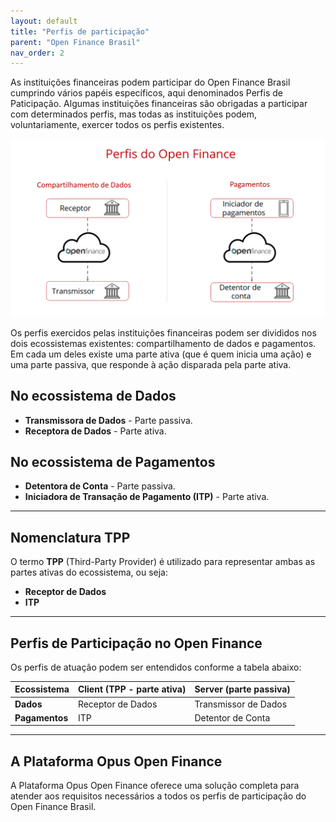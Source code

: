 ```yaml
---
layout: default
title: "Perfis de participação"
parent: "Open Finance Brasil"
nav_order: 2
---
```


As instituições financeiras podem participar do Open Finance Brasil cumprindo vários papéis específicos, aqui denominados Perfis de Paticipação. Algumas instituições financeiras são obrigadas a participar com determinados perfis, mas todas as instituições podem, voluntariamente, exercer todos os perfis existentes.

![Perfis do Open Finance][Imagem dos perfis de participação]

Os perfis exercidos pelas instituições financeiras podem ser divididos nos dois ecossistemas existentes: compartilhamento de dados e pagamentos. Em cada um deles existe uma parte ativa (que é quem inicia uma ação) e uma parte passiva, que responde à ação disparada pela parte ativa.

## No ecossistema de Dados

- **Transmissora de Dados** - Parte passiva.
- **Receptora de Dados** - Parte ativa.

## No ecossistema de Pagamentos

- **Detentora de Conta** - Parte passiva.
- **Iniciadora de Transação de Pagamento (ITP)** - Parte ativa.

---

## Nomenclatura TPP

O termo **TPP** (Third-Party Provider) é utilizado para representar ambas as partes ativas do ecossistema, ou seja:

- **Receptor de Dados**
- **ITP**

---

## Perfis de Participação no Open Finance

Os perfis de atuação podem ser entendidos conforme a tabela abaixo:

| **Ecossistema** | **Client (TPP - parte ativa)** | **Server (parte passiva)** |
|------------------|--------------------------------|-----------------------------|
| **Dados**        | Receptor de Dados             | Transmissor de Dados        |
| **Pagamentos**   | ITP                           | Detentor de Conta           |

---

## A Plataforma Opus Open Finance

A Plataforma Opus Open Finance oferece uma solução completa para atender aos requisitos necessários a todos os perfis de participação do Open Finance Brasil.


[Imagem dos perfis de participação]: ./images/Perfis_OF.png